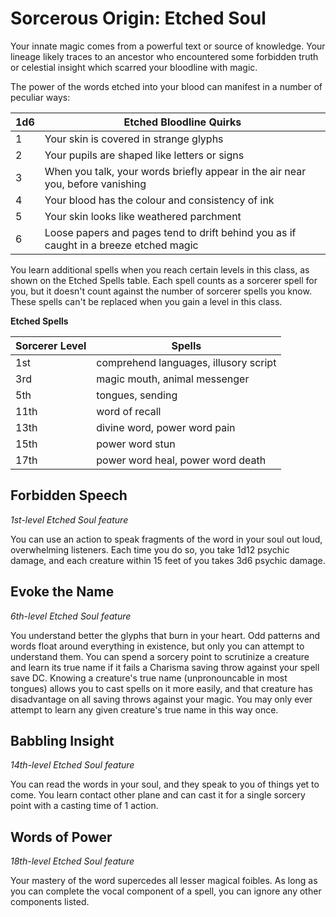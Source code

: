 # Sorcerous Origin: Etched Soul
Your innate magic comes from a powerful text or source of knowledge. Your lineage likely traces to an ancestor who encountered some forbidden truth or celestial insight which scarred your bloodline with magic.

The power of the words etched into your blood can manifest in a number of peculiar ways:

1d6 | Etched Bloodline Quirks
--- | -----------------------
1 | Your skin is covered in strange glyphs
2 | Your pupils are shaped like letters or signs
3 | When you talk, your words briefly appear in the air near you, before vanishing
4 | Your blood has the colour and consistency of ink
5 | Your skin looks like weathered parchment
6 | Loose papers and pages tend to drift behind you as if caught in a breeze etched magic

You learn additional spells when you reach certain levels in this class, as shown on the Etched Spells table. Each spell counts as a sorcerer spell for you, but it doesn't count against the number of sorcerer spells you know. These spells can't be replaced when you gain a level in this class.

**Etched Spells**

Sorcerer Level  | Spells
--------------- | ---------
1st  | comprehend languages, illusory script
3rd  | magic mouth, animal messenger
5th  | tongues, sending
11th | word of recall
13th | divine word, power word pain
15th | power word stun
17th | power word heal, power word death

## Forbidden Speech
*1st-level Etched Soul feature*

You can use an action to speak fragments of the word in your soul out loud, overwhelming listeners. Each time you do so, you take 1d12 psychic damage, and each creature within 15 feet of you takes 3d6 psychic damage.

## Evoke the Name
*6th-level Etched Soul feature*

You understand better the glyphs that burn in your heart. Odd patterns and words float around everything in existence, but only you can attempt to understand them. You can spend a sorcery point to scrutinize a creature and learn its true name if it fails a Charisma saving throw against your spell save DC. Knowing a creature's true name (unpronouncable in most tongues) allows you to cast spells on it more easily, and that creature has disadvantage on all saving throws against your magic. You may only ever attempt to learn any given creature's true name in this way once.

## Babbling Insight
*14th-level Etched Soul feature*

You can read the words in your soul, and they speak to you of things yet to come. You learn contact other plane and can cast it for a single sorcery point with a casting time of 1 action.

## Words of Power
*18th-level Etched Soul feature*

Your mastery of the word supercedes all lesser magical foibles. As long as you can complete the vocal component of a spell, you can ignore any other components listed.
